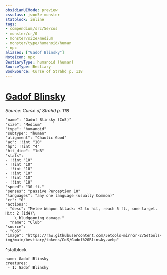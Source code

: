 ```yaml
---
obsidianUIMode: preview
cssclass: json5e-monster
statblock: inline
tags:
- compendium/src/5e/cos
- monster/cr/0
- monster/size/medium
- monster/type/humanoid/human
- npc
aliases: ["Gadof Blinsky"]
NoteIcon: npc
BestiaryType: humanoid (human)
SourceType: Bestiary
BookSource: Curse of Strahd p. 118
---
```

# [Gadof Blinsky](2-Mechanics/CLI/bestiary/npc/gadof-blinsky-cos.md)
*Source: Curse of Strahd p. 118*  

```statblock
"name": "Gadof Blinsky (CoS)"
"size": "Medium"
"type": "humanoid"
"subtype": "human"
"alignment": "Chaotic Good"
"ac": !!int "10"
"hp": !!int "4"
"hit_dice": "1d8"
"stats":
- !!int "10"
- !!int "10"
- !!int "10"
- !!int "10"
- !!int "10"
- !!int "10"
"speed": "30 ft."
"senses": "passive Perception 10"
"languages": "any one language (usually Common)"
"cr": "0"
"actions":
- "desc": "Melee Weapon Attack: +2 to hit, reach 5 ft., one target. Hit: 2 (1d4)\
    \ bludgeoning damage."
  "name": "Club"
"source":
- "CoS"
"image": "https://raw.githubusercontent.com/5etools-mirror-2/5etools-img/main/bestiary/tokens/CoS/Gadof%20Blinsky.webp"
```
^statblock

```encounter-table
name: Gadof Blinsky
creatures:
 - 1: Gadof Blinsky
```